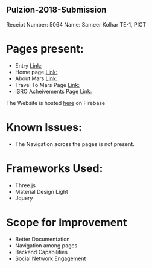 ## Pulzion-2018-Submission

Receipt Number: 5064
Name: Sameer Kolhar
TE-1, PICT

# Pages present:
  * Entry [Link:](https://pulz-mars-site.firebaseapp.com/)
  * Home page [Link:](https://pulz-mars-site.firebaseapp.com/pages/home.html)
  * About Mars [Link:](https://pulz-mars-site.firebaseapp.com/pages/3d.html)
  * Travel To Mars Page [Link:](https://pulz-mars-site.firebaseapp.com/pages/travel.html)
  * ISRO Acheivements Page [Link:](https://pulz-mars-site.firebaseapp.com/pages/indian.html)
  
  
 The Website is hosted [here](https://pulz-mars-site.firebaseapp.com/) on Firebase
 
 # Known Issues: 
   * The Navigation across the pages is not present. 
   
# Frameworks Used: 
 * Three.js
 * Material Design Light
 * Jquery
 
 # Scope for Improvement
  * Better Documentation
  * Navigation among pages
  * Backend Capabilities
  * Social Network Engagement
 

